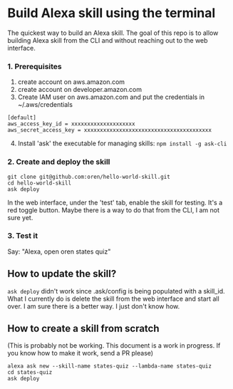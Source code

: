 # Build Alexa skill using the terminal

The quickest way to build an Alexa skill. The goal of this repo is to allow building Alexa skill from the CLI and without reaching out to the web interface.

### 1. Prerequisites

1. create account on aws.amazon.com
2. create account on developer.amazon.com
3. Create IAM user on aws.amazon.com and put the credentials in ~/.aws/credentials

```
[default]
aws_access_key_id = xxxxxxxxxxxxxxxxxxxx
aws_secret_access_key = xxxxxxxxxxxxxxxxxxxxxxxxxxxxxxxxxxxxxxxx
```

4. Install 'ask' the executable for managing skills: `npm install -g ask-cli`

### 2. Create and deploy the skill

```
git clone git@github.com:oren/hello-world-skill.git
cd hello-world-skill
ask deploy
```

In the web interface, under the 'test' tab, enable the skill for testing. It's a red toggle button.
Maybe there is a way to do that from the CLI, I am not sure yet.

### 3. Test it

Say: "Alexa, open oren states quiz"

## How to update the skill?

`ask deploy` didn't work since .ask/config is being populated with a skill_id. What I currently do is delete the skill from the web interface and start all over. I am sure there is a better way. I just don't know how.

## How to create a skill from scratch

(This is probably not be working. This document is a work in progress. If you know how to make it work, send a PR please)

```
alexa ask new --skill-name states-quiz --lambda-name states-quiz 
cd states-quiz
ask deploy
```
